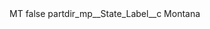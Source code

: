 <?xml version="1.0" encoding="UTF-8"?>
<CustomMetadata xmlns="http://soap.sforce.com/2006/04/metadata" xmlns:xsi="http://www.w3.org/2001/XMLSchema-instance" xmlns:xsd="http://www.w3.org/2001/XMLSchema">
    <label>MT</label>
    <protected>false</protected>
    <values>
        <field>partdir_mp__State_Label__c</field>
        <value xsi:type="xsd:string">Montana</value>
    </values>
</CustomMetadata>

